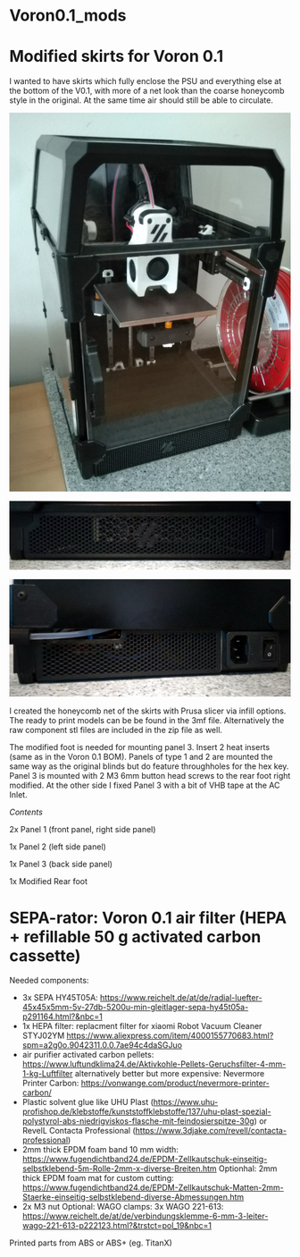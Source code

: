 # Voron0.1_mods

# Modified skirts for Voron 0.1

I wanted to have skirts which fully enclose the PSU and everything else at the bottom of the V0.1, with more of a net look than the coarse honeycomb style in the original. At the same time air should still be able to circulate. 

![image1](https://github.com/thejiral/Voron0.1_mods/blob/main/175742.png)

![image2](https://github.com/thejiral/Voron0.1_mods/blob/main/IMG_20210822_174009%7E2.jpg)

![image3](https://github.com/thejiral/Voron0.1_mods/blob/main/IMG_20210822_173756%7E2.jpg)

I created the honeycomb net of the skirts with Prusa slicer via infill options. The ready to print models can be be found in the 3mf file. 
Alternatively the raw component stl files are included in the zip file as well. 

The modified foot is needed for mounting panel 3. Insert 2 heat inserts (same as in the Voron 0.1 BOM). 
Panels of type 1 and 2 are mounted the same way as the original blinds but do feature throughholes for the hex key. Panel 3 is mounted with 2 M3 6mm button head screws to the rear foot right modified. At the other side I fixed Panel 3 with a bit of VHB tape at the AC Inlet. 


_Contents_

2x Panel 1 (front panel, right side panel)

1x Panel 2 (left side panel)

1x Panel 3 (back side panel)

1x Modified Rear foot


# SEPA-rator: Voron 0.1 air filter (HEPA + refillable 50 g activated carbon cassette)

Needed components:
- 3x SEPA HY45T05A: https://www.reichelt.de/at/de/radial-luefter-45x45x5mm-5v-27db-5200u-min-gleitlager-sepa-hy45t05a-p291164.html?&nbc=1
- 1x HEPA filter: replacment filter for xiaomi Robot Vacuum Cleaner STYJ02YM https://www.aliexpress.com/item/4000155770683.html?spm=a2g0o.9042311.0.0.7ae94c4daSGJuo
- air purifier activated carbon pellets: https://www.luftundklima24.de/Aktivkohle-Pellets-Geruchsfilter-4-mm-1-kg-Luftfilter
  alternatively better but more expensive: Nevermore Printer Carbon: https://vonwange.com/product/nevermore-printer-carbon/
- Plastic solvent glue like UHU Plast (https://www.uhu-profishop.de/klebstoffe/kunststoffklebstoffe/137/uhu-plast-spezial-polystyrol-abs-niedrigviskos-flasche-mit-feindosierspitze-30g) or RevelL Contacta Professional (https://www.3djake.com/revell/contacta-professional)
- 2mm thick EPDM foam band 10 mm width: https://www.fugendichtband24.de/EPDM-Zellkautschuk-einseitig-selbstklebend-5m-Rolle-2mm-x-diverse-Breiten.htm
Optionhal: 2mm thick EPDM foam mat for custom cutting: https://www.fugendichtband24.de/EPDM-Zellkautschuk-Matten-2mm-Staerke-einseitig-selbstklebend-diverse-Abmessungen.htm
- 2x M3 nut
Optional: WAGO clamps: 3x WAGO 221-613: https://www.reichelt.de/at/de/verbindungsklemme-6-mm-3-leiter-wago-221-613-p222123.html?&trstct=pol_19&nbc=1

Printed parts from ABS or ABS+ (eg. TitanX)


